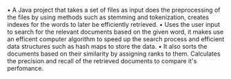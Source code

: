 • A Java project that takes a set of files as input does the preprocessing of the files by using methods such as stemming and tokenization, creates indexes for the words to later be efficiently retrieved.
• Uses the user input to search for the relevant documents based on the given word, it makes use an efficent computer algorithm to speed up the search process and efficient data structures such as hash maps to store the data.
• It also sorts the documents based on their similarity by assigning ranks to them. Calculates the precision and recall of the retrieved documents to compare it's perfomance.
